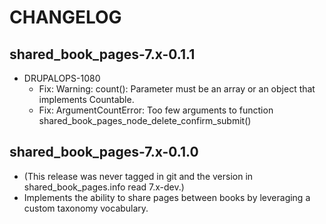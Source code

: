 # CHANGELOG
## shared_book_pages-7.x-0.1.1
* DRUPALOPS-1080
  * Fix: Warning: count(): Parameter must be an array or an object that implements Countable.
  * Fix: ArgumentCountError: Too few arguments to function shared_book_pages_node_delete_confirm_submit()
## shared_book_pages-7.x-0.1.0
* (This release was never tagged in git and the version in shared_book_pages.info read 7.x-dev.)
* Implements the ability to share pages between books by leveraging a custom taxonomy vocabulary.